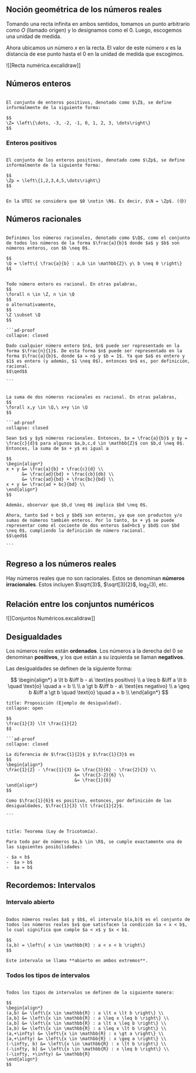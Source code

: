 ## Noción geométrica de los números reales

Tomando una recta infinita en ambos sentidos, tomamos un punto arbitrario como $O$ (llamado origen) y lo designamos como el $0$. Luego, escogemos una unidad de medida.

Ahora ubicamos un número $x$ en la recta. El valor de este número $x$ es la distancia de ese punto hasta el $0$ en la unidad de medida que escogimos.

![[Recta numérica.excalidraw]]

## Números enteros

```ad-definition

El conjunto de enteros positivos, denotado como $\Z$, se define informalmente de la siguiente forma:

$$
\Z= \left\{\dots, -3, -2, -1, 0, 1, 2, 3, \dots\right\}
$$

```

### Enteros positivos

```ad-definition

El conjunto de los enteros positivos, denotado como $\Zp$, se define informalmente de la siguiente forma:

$$
\Zp = \left\{1,2,3,4,5,\dots\right\}
$$

```

```ad-info

En la UTEC se considera que $0 \notin \N$. Es decir, $\N = \Zp$. (😢)

```

## Números racionales

```ad-definition

Definimos los números racionales, denotado como $\Q$, como el conjunto de todos los números de la forma $\frac{a}{b}$ donde $a$ y $b$ son números enteros, con $b \neq 0$.

$$
\Q = \left\{ \frac{a}{b} : a,b \in \mathbb{Z}\ y\ b \neq 0 \right\}
$$

```

```` ad-theorem

Todo número entero es racional. En otras palabras,
$$
\forall n \in \Z, n \in \Q
$$
o alternativamente,
$$
\Z \subset \Q
$$

```ad-proof
collapse: closed

Dado cualquier número entero $n$, $n$ puede ser representado en la forma $\frac{n}{1}$. De esta forma $n$ puede ser representado en la forma $\frac{a}{b}$, donde $a = n$ y $b = 1$. Ya que $a$ es entero y $1$ es entero (y además, $1 \neq 0$), entonces $n$ es, por definición, racional.
$$\qed$$

```

````

````ad-theorem

La suma de dos números racionales es racional. En otras palabras,
$$
\forall x,y \in \Q,\ x+y \in \Q
$$

```ad-proof
collapse: closed

Sean $x$ y $y$ números racionales. Entonces, $x = \frac{a}{b}$ y $y = \frac{c}{d}$ para algunos $a,b,c,d \in \mathbb{Z}$ con $b,d \neq 0$. Entonces, la suma de $x + y$ es igual a

$$
\begin{align*}
x + y &= \frac{a}{b} + \frac{c}{d} \\
      &= \frac{ad}{bd} + \frac{cb}{db} \\
      &= \frac{ad}{bd} + \frac{bc}{bd} \\
x + y &= \frac{ad + bc}{bd} \\
\end{align*}
$$

Además, observar que $b,d \neq 0$ implica $bd \neq 0$.

Ahora, tanto $ad + bc$ y $bd$ son enteros, ya que son productos y/o sumas de números también enteros. Por lo tanto, $x + y$ se puede representar como el cociente de dos enteros $ad+bc$ y $bd$ con $bd \neq 0$, cumpliendo la definición de número racional.
$$\qed$$

```
````
## Regreso a los números reales

Hay números reales que no son racionales. Estos se denominan **números irracionales**. Estos incluyen $\sqrt{3}$, $\sqrt[3]{2}$, $\log_2(3)$, etc.

## Relación entre los conjuntos numéricos

![[Conjuntos Numéricos.excalidraw]]

## Desigualdades

Los números reales están **ordenados**. Los números a la derecha del $0$ se denominan **positivos**, y los que están a su izquierda se llaman **negativos**.

Las desigualdades se definen de la siguiente forma:

$$
\begin{align*}
a \lt b  &\iff b - a\ \text{es positivo} \\
a \leq b &\iff a \lt b \quad \text{o} \quad a = b \\
\\
a \gt b  &\iff b - a\ \text{es negativo} \\
a \geq b &\iff a \gt b \quad \text{o} \quad a = b \\
\end{align*}
$$

````ad-proposition
title: Proposición (Ejemplo de desigualdad).
collapse: open

$$
\frac{1}{3} \lt \frac{1}{2}
$$

```ad-proof
collapse: closed

La diferencia de $\frac{1}{2}$ y $\frac{1}{3}$ es
$$
\begin{align*}
\frac{1}{2} - \frac{1}{3} &= \frac{3}{6} - \frac{2}{3} \\
                          &= \frac{3-2}{6} \\
                          &= \frac{1}{6}
\end{align*}
$$

Como $\frac{1}{6}$ es positivo, entonces, por definición de las desigualdades, $\frac{1}{3} \lt \frac{1}{2}$.

```


````

```ad-theorem
title: Teorema (Ley de Tricotomía).

Para todo par de números $a,b \in \R$, se cumple exactamente una de las siguientes posibilidades:

- $a < b$
-  $a > b$
-  $a = b$

```

## Recordemos: Intervalos

### Intervalo abierto

```ad-definition

Dados números reales $a$ y $b$, el intervalo $(a,b)$ es el conjunto de todos los números reales $x$ que satisfacen la condición $a < x < b$, lo cual significa que cumple $a < x$ y $x < b$.

$$
(a,b) = \left\{ x \in \mathbb{R} : a < x < b \right\}
$$

Este intervalo se llama **abierto en ambos extremos**.

```

### Todos los tipos de intervalos

```ad-definition

Todos los tipos de intervalos se definen de la siguiente manera:

$$
\begin{align*}
(a,b) &= \left\{x \in \mathbb{R} : a \lt x \lt b \right\} \\
[a,b] &= \left\{x \in \mathbb{R} : a \leq x \leq b \right\} \\
(a,b] &= \left\{x \in \mathbb{R} : a \lt x \leq b \right\} \\
[a,b) &= \left\{x \in \mathbb{R} : a \leq x \lt b \right\} \\
(a,+\infty) &= \left\{x \in \mathbb{R} : x \gt a \right\} \\
[a,+\infty) &= \left\{x \in \mathbb{R} : x \geq a \right\} \\
(-\infty, b) &= \left\{x \in \mathbb{R} : x \lt b \right\} \\
(-\infty, b] &= \left\{x \in \mathbb{R} : x \leq b \right\} \\
(-\infty, +\infty) &= \mathbb{R}
\end{align*}
$$

```

